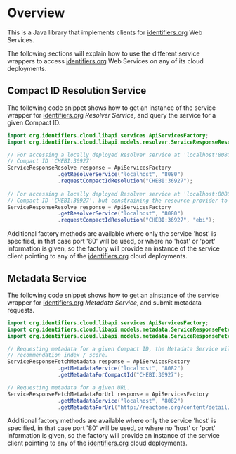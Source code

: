 # Overview
This is a Java library that implements clients for [identifiers.org](https://identifiers.org) Web Services.

The following sections will explain how to use the different service wrappers to access 
[identifiers.org](https://identifiers.org) Web Services on any of its cloud deployments.

## Compact ID Resolution Service
The following code snippet shows how to get an instance of the service wrapper for 
[identifiers.org](https://identifiers.org) _Resolver Service_, and query the service for a given Compact ID.
```java
import org.identifiers.cloud.libapi.services.ApiServicesFactory;
import org.identifiers.cloud.libapi.models.resolver.ServiceResponseResolve;

// For accessing a locally deployed Resolver service at 'localhost:8080', and requesting resolution of 
// Compact ID 'CHEBI:36927' 
ServiceResponseResolve response = ApiServicesFactory
                .getResolverService("localhost", "8080")
                .requestCompactIdResolution("CHEBI:36927");
  
// For accessing a locally deployed Resolver service at 'localhost:8080', and requesting resolution of 
// Compact ID 'CHEBI:36927', but constraining the resource provider to 'ebi' 
ServiceResponseResolve response = ApiServicesFactory
                .getResolverService("localhost", "8080")
                .requestCompactIdResolution("CHEBI:36927", "ebi");
```

Additional factory methods are available where only the service 'host' is specified, in that case port '80' will be 
used, or where no 'host' or 'port' information is given, so the factory will provide an instance of the service client 
pointing to any of the [identifiers.org](https://identifiers.org) cloud deployments.


## Metadata Service
The following code snippet shows how to get an ainstance of the service wrapper for
[identifiers.org](https://identifiers.org) _Metadata Service_, and submit metadata requests.
```java
import org.identifiers.cloud.libapi.services.ApiServicesFactory;
import org.identifiers.cloud.libapi.models.metadata.ServiceResponseFetchMetadata;
import org.identifiers.cloud.libapi.models.metadata.ServiceResponseFetchMetadataForUrl;

// Requesting metadata for a given Compact ID, the Metadata Service will choose the resource provider with the highest
// recommendation index / score.
ServiceResponseFetchMetadata response = ApiServicesFactory
                .getMetadataService("localhost", "8082")
                .getMetadataForCompactId("CHEBI:36927");

// Requesting metadata for a given URL.
ServiceResponseFetchMetadataForUrl response = ApiServicesFactory
                .getMetadataService("localhost", "8082")
                .getMetadataForUrl("http://reactome.org/content/detail/R-HSA-201451");
```

Additional factory methods are available where only the service 'host' is specified, in that case port '80' will be 
used, or where no 'host' or 'port' information is given, so the factory will provide an instance of the service client 
pointing to any of the [identifiers.org](https://identifiers.org) cloud deployments.
